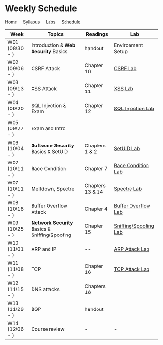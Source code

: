 # Weekly Schedule

[Home](./index.md) &nbsp;&nbsp;&nbsp; [Syllabus](./syllabus.md)  &nbsp;&nbsp;&nbsp; [Labs](./labs.md) &nbsp;&nbsp;&nbsp; [Schedule](./schedule.md)

| Week         | Topics | Readings  |  Lab |  
| ---          | ---    | --- | --- |
|W01 (08/30 - ) | Introduction & **Web Security** Basics | handout | Environment Setup |
|W02 (09/06 - ) | CSRF Attack | Chapter 10 | [CSRF Lab](./labs.md) | 
|W03 (09/13 - ) | XSS Attack  | Chapter 11 | [XSS Lab](./labs.md) | 
|W04 (09/20 - ) | SQL Injection & Exam     | Chapter 12 | [SQL Injection Lab](./labs.md) | 
|W05 (09/27 - ) | Exam and Intro  |  |  |
|W06 (10/04 - ) | **Software Security** Basics & SetUID | Chapters 1 & 2 | [SetUID Lab](./labs.md) |
|W07 (10/11 - ) | Race Condition | Chapter 7 | [Race Condition Lab](./labs.md) |
|W07 (10/11 - ) | Meltdown, Spectre | Chapters 13 & 14 | [Spectre Lab](./labs.md) | 
|W08 (10/18 - ) | Buffer Overflow Attack | Chapter 4| [Buffer Overflow Lab](./labs.md) |
|W09 (10/25 - ) | **Network Security** Basics & Sniffing/Spoofing | Chapter 15 | [Sniffing/Spoofing Lab](./labs.md) | 
|W10 (11/01 - ) | ARP and IP | --  | [ARP Attack Lab](./labs.md) |
|W11 (11/08 - ) | TCP | Chapter 16  | [TCP Attack Lab](./labs.md) |
|W12 (11/15 - ) | DNS attacks | Chapters 18 | | 
|W13 (11/29 - ) | BGP | handout | | 
|W14 (12/06 - ) | Course review | - | - | 
